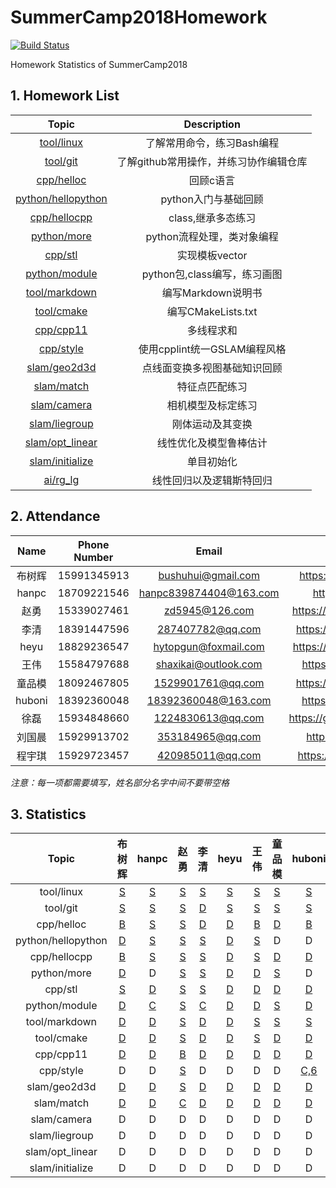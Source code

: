 # SummerCamp2018Homework

[![Build Status](https://api.travis-ci.com/npupilab/SummerCamp2018Homework.svg?branch=master)](https://travis-ci.com/npupilab/SummerCamp2018Homework/)

Homework Statistics of SummerCamp2018


## 1. Homework List

| Topic | Description |
| :---: | :---------: |
| [tool/linux]| 了解常用命令，练习Bash编程 |
| [tool/git]| 了解github常用操作，并练习协作编辑仓库 |
| [cpp/helloc]| 回顾c语言 |
| [python/hellopython]| python入门与基础回顾 |
| [cpp/hellocpp]| class,继承多态练习 |
| [python/more]| python流程处理，类对象编程 |
| [cpp/stl]| 实现模板vector |
| [python/module]| python包,class编写，练习画图 |
| [tool/markdown]| 编写Markdown说明书 |
| [tool/cmake]| 编写CMakeLists.txt |
| [cpp/cpp11]| 多线程求和 |
| [cpp/style]| 使用cpplint统一GSLAM编程风格 |
| [slam/geo2d3d]| 点线面变换多视图基础知识回顾 |
| [slam/match]| 特征点匹配练习 |
| [slam/camera]| 相机模型及标定练习 |
| [slam/liegroup]| 刚体运动及其变换 |
| [slam/opt_linear]| 线性优化及模型鲁棒估计 |
| [slam/initialize]| 单目初始化 |
| [ai/rg_lg]| 线性回归以及逻辑斯特回归 |

[tool/linux]: ./tool/linux/README.md
[tool/git]: ./tool/git/README.md
[cpp/helloc]: ./cpp/helloc/README.md
[python/hellopython]: ./python/hellopython/README.md
[cpp/hellocpp]: ./cpp/hellocpp/README.md
[python/more]: ./python/more/README.md
[cpp/stl]: ./cpp/stl/README.md
[python/module]: ./python/module/README.md
[tool/markdown]: ./tool/markdown/README.md
[tool/cmake]: ./tool/cmake/README.md
[cpp/cpp11]: ./cpp/cpp11/README.md
[cpp/style]: ./cpp/style/README.md
[slam/geo2d3d]: ./slam/geo2d3d/README.md
[slam/match]: ./slam/match/README.md
[slam/camera]: ./slam/camera/README.md
[slam/liegroup]: ./slam/liegroup/README.md
[slam/opt_linear]: ./slam/opt_linear/README.md
[slam/initialize]: ./slam/initialize/README.md
[ai/rg_lg]: ./ai/rg_lg/README.md

## 2. Attendance

| Name | Phone Number | Email | GitHub |
| :---: | :---------: | :---------: | :---------: |
| 布树辉 | 15991345913 | bushuhui@gmail.com | https://github.com/bushuhui |
| hanpc | 18709221546 | hanpc839874404@163.com | https://github.com/lonl |
| 赵勇 | 15339027461 | zd5945@126.com | https://github.com/zdzhaoyong|
| 李清 | 18391447596 | 287407782@qq.com | https://github.com/nihaoxiaoli |
| heyu | 18829236547 | hytopgun@foxmail.com | https://github.com/TopGun666 |
| 王伟 | 15584797688 | shaxikai@outlook.com | https://github.com/shaxikai |
| 童品模 | 18092467805 | 1529901761@qq.com | https://github.com/tongpinmo |
| huboni | 18392360048 | 18392360048@163.com | https://github.com/boni-hu |
| 徐磊 | 15934848660 | 1224830613@qq.com | https://github.com/JiaoYanMoGu |
| 刘国晨 | 15929913702 | 353184965@qq.com | https://github.com/trygas |
| 程宇琪 | 15929723457 | 420985011@qq.com | https://github.com/crischeng |

*注意：每一项都需要填写，姓名部分名字中间不要带空格*

## 3. Statistics
| Topic | 布树辉 | hanpc | 赵勇 | 李清 | heyu | 王伟 | 童品模 | huboni | 徐磊 | 刘国晨 | 程宇琪 |
| :---: | :---:| :---:| :---:| :---:| :---:| :---:| :---:| :---:| :---:| :---:| :---:|
| tool/linux | [S](tool/linux/布树辉/README.md) | [S](tool/linux/hanpc/README.md) | [S](tool/linux/赵勇/README.md) | [S](tool/linux/李清/README.md) | [S](tool/linux/heyu/README.md) | [S](tool/linux/王伟/README.md) | [S](tool/linux/童品模/README.md) | [S](tool/linux/huboni/README.md) | [S](tool/linux/徐磊/README.md) | [S](tool/linux/刘国晨/README.md) | [S](tool/linux/程宇琪/README.md) |
| tool/git | [S](tool/git/布树辉/README.md) | [S](tool/git/hanpc/README.md) | [S](tool/git/赵勇/README.md) | [D](tool/git/evaluation/no_upload.md) | [S](tool/git/heyu/README.md) | [S](tool/git/王伟/README.md) | [S](tool/git/童品模/README.md) | [S](tool/git/huboni/README.md) | [S](tool/git/徐磊/README.md) | [S](tool/git/刘国晨/README.md) | [S](tool/git/程宇琪/README.md) |
| cpp/helloc | [B](cpp/helloc/evaluation/wrong_output.md) | [S](cpp/helloc/hanpc/main.c) | [S](cpp/helloc/赵勇/main.c) | [D](cpp/helloc/evaluation/no_main.md) | [D](cpp/helloc/evaluation/no_main.md) | [B](cpp/helloc/evaluation/wrong_output.md) | [D](cpp/helloc/evaluation/no_main.md) | [B](cpp/helloc/evaluation/wrong_output.md) | [S](cpp/helloc/徐磊/main.c) | [B](cpp/helloc/evaluation/wrong_output.md) | [B](cpp/helloc/evaluation/wrong_output.md) |
| python/hellopython | [D](python/hellopython/evaluation/none.md) | [S](python/hellopython/hanpc/sort.py) | [S](python/hellopython/赵勇/sort.py) | [S](python/hellopython/李清/sort.py) | [D](python/hellopython/evaluation/none.md) | [S](python/hellopython/王伟/sort.py) | D | D | [S](python/hellopython/徐磊/sort.py) | [S](python/hellopython/刘国晨/sort.py) | [S](python/hellopython/程宇琪/sort.py) |
| cpp/hellocpp | [B](cpp/hellocpp/evaluation/student.md) | [S](cpp/hellocpp/hanpc/student.h) | [S](cpp/hellocpp/赵勇/student.h) | [S](cpp/hellocpp/李清/student.h) | [D](cpp/hellocpp/evaluation/no_student.md) | [S](cpp/hellocpp/王伟/student.h) | [D](cpp/hellocpp/evaluation/no_student.md) | [D](cpp/hellocpp/evaluation/no_student.md) | [S](cpp/hellocpp/徐磊/student.h) | [S](cpp/hellocpp/刘国晨/student.h) | [C](cpp/hellocpp/evaluation/compile_failed.md) |
| python/more | [D](python/more/evaluation/none.md) | D | [S](python/more/赵勇/homework.py) | [S](python/more/李清/homework.py) | [D](python/more/evaluation/none.md) | [D](python/more/evaluation/none.md) | [S](python/more/童品模/homework.py) | D | [S](python/more/徐磊/homework.py) | [S](python/more/刘国晨/homework.py) | [S](python/more/程宇琪/homework.py) |
| cpp/stl | [S](cpp/stl/布树辉/vector.h) | [D](cpp/stl/evaluation/none.md) | [S](cpp/stl/赵勇/vector.h) | [S](cpp/stl/李清/vector.h) | [D](cpp/stl/evaluation/none.md) | [D](cpp/stl/evaluation/none.md) | [D](cpp/stl/evaluation/none.md) | [D](cpp/stl/evaluation/none.md) | [S](cpp/stl/徐磊/vector.h) | D | [S](cpp/stl/程宇琪/vector.h) |
| python/module | [D](python/module/evaluation/none_init.md) | [C](python/module/evaluation/none_plot.md) | [S](python/module/赵勇/test_package.py) | [C](python/module/evaluation/none_plot.md) | [D](python/module/evaluation/none_init.md) | [D](python/module/evaluation/none_init.md) | [S](python/module/童品模/test_package.py) | [D](python/module/evaluation/none_init.md) | [S](python/module/徐磊/test_package.py) | [C](python/module/evaluation/none_plot.md) | [D](python/module/evaluation/none_init.md) |
| tool/markdown | [D](tool/markdown/evaluation/none.md) | [D](tool/markdown/evaluation/none.md) | [S](tool/markdown/赵勇/README.md) | [D](tool/markdown/evaluation/none.md) | [D](tool/markdown/evaluation/none.md) | [S](tool/markdown/王伟/README.md) | [S](tool/markdown/童品模/README.md) | [S](tool/markdown/huboni/README.md) | [S](tool/markdown/徐磊/README.md) | [D](tool/markdown/evaluation/none.md) | [S](tool/markdown/程宇琪/README.md) |
| tool/cmake | [D](tool/cmake/evaluation/none.md) | [D](tool/cmake/evaluation/none.md) | [S](tool/cmake/赵勇/CMakeLists.txt) | [D](tool/cmake/evaluation/none.md) | [D](tool/cmake/evaluation/none.md) | [S](tool/cmake/王伟/CMakeLists.txt) | [D](tool/cmake/evaluation/none.md) | [D](tool/cmake/evaluation/none.md) | [C](tool/cmake/evaluation/no_appdemo.md) | [C](tool/cmake/evaluation/no_appdemo.md) | [S](tool/cmake/程宇琪/CMakeLists.txt) |
| cpp/cpp11 | [D](cpp/cpp11/evaluation/none.md) | [D](cpp/cpp11/evaluation/none.md) | [B](cpp/cpp11/evaluation/syserror.md) | [D](cpp/cpp11/evaluation/none.md) | [D](cpp/cpp11/evaluation/none.md) | [D](cpp/cpp11/evaluation/none.md) | [D](cpp/cpp11/evaluation/none.md) | [D](cpp/cpp11/evaluation/none.md) | [B](cpp/cpp11/evaluation/syserror.md) | [B](cpp/cpp11/evaluation/syserror.md) | [D](cpp/cpp11/evaluation/none.md) |
| cpp/style | D | D | [S](cpp/style/赵勇) | D | D | D | D | [C,6](cpp/style/evaluation/less.md) | [S](cpp/style/徐磊) | [C](cpp/style/evaluation/less.md) | [S](cpp/style/程宇琪) |
| slam/geo2d3d | [D](slam/geo2d3d/evaluation/none.md) | [D](slam/geo2d3d/evaluation/none.md) | [S](slam/geo2d3d/赵勇/Geometry.cpp) | [D](slam/geo2d3d/evaluation/none.md) | [D](slam/geo2d3d/evaluation/none.md) | [D](slam/geo2d3d/evaluation/none.md) | [D](slam/geo2d3d/evaluation/none.md) | [D](slam/geo2d3d/evaluation/none.md) | [D](slam/geo2d3d/evaluation/none.md) | [D](slam/geo2d3d/evaluation/none.md) | [D](slam/geo2d3d/evaluation/none.md) |
| slam/match | [D](slam/match/evaluation/none.md) | [D](slam/match/evaluation/none.md) | [C](slam/match/evaluation/compile_failed.md) | [D](slam/match/evaluation/none.md) | [D](slam/match/evaluation/none.md) | [D](slam/match/evaluation/none.md) | [D](slam/match/evaluation/none.md) | [D](slam/match/evaluation/none.md) | [D](slam/match/evaluation/none.md) | [D](slam/match/evaluation/none.md) | [D](slam/match/evaluation/none.md) |
| slam/camera | D | D | D | D | D | D | D | D | D | D | D |
| slam/liegroup | D | D | D | D | D | D | D | D | D | D | D |
| slam/opt_linear | D | D | D | D | D | D | D | D | D | D | D |
| slam/initialize | D | D | D | D | D | D | D | D | D | D | D |
